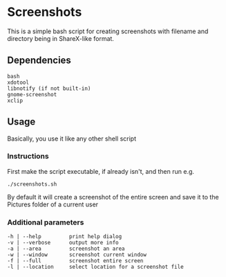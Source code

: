 # Screenshots
This is a simple bash script for creating screenshots with filename and directory being in ShareX-like format.
## Dependencies
```
bash
xdotool
libnotify (if not built-in)
gnome-screenshot
xclip
```
## Usage
Basically, you use it like any other shell script
### Instructions
First make the script executable, if already isn't, and then run e.g.
```
./screenshots.sh
```
By default it will create a screenshot of the entire screen and save it to the Pictures folder of a current user
### Additional parameters
```
-h | --help         print help dialog
-v | --verbose      output more info
-a | --area         screenshot an area
-w | --window       screenshot current window
-f | --full         screenshot entire screen
-l | --location     select location for a screenshot file
```
